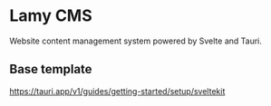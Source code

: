 # Lamy CMS

Website content management system powered by Svelte and Tauri.

## Base template
https://tauri.app/v1/guides/getting-started/setup/sveltekit